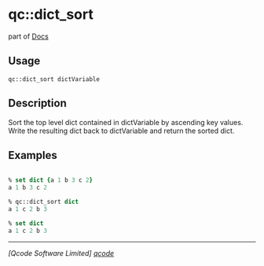 qc::dict_sort
=============

part of [Docs](.)

Usage
-----
`qc::dict_sort dictVariable`

Description
-----------
Sort the top level dict contained in dictVariable by ascending key values.<br/>Write the resulting dict back to dictVariable and return the sorted dict.

Examples
--------
```tcl

% set dict {a 1 b 3 c 2}
a 1 b 3 c 2

% qc::dict_sort dict
a 1 c 2 b 3

% set dict
a 1 c 2 b 3

```

----------------------------------
*[Qcode Software Limited] [qcode]*

[qcode]: http://www.qcode.co.uk "Qcode Software"